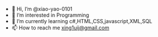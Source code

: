 - 👋 Hi, I’m @xiao-yao-0101
- 👀 I’m interested in Programming
- 🌱 I’m currently learning c#,HTML,CSS,javascript,XML,SQL
- 📫 How to reach me xing1uij@gmail.com

<!---
xiao-yao-0101/xiao-yao-0101 is a ✨ special ✨ repository because its `README.md` (this file) appears on your GitHub profile.
You can click the Preview link to take a look at your changes.
--->


